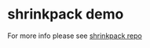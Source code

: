 # shrinkpack demo 

For more info please see
[shrinkpack repo](https://github.com/JamieMason/shrinkpack)

